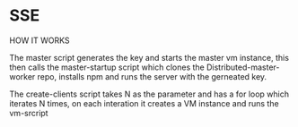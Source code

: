 # SSE

HOW IT WORKS

The master script generates the key and starts the master vm instance, this then calls the master-startup script which clones the Distributed-master-worker repo, installs npm and runs the server with the gerneated key.

The create-clients script takes N as the parameter and has a for loop which iterates N times, on each interation it creates a VM instance and runs the vm-srcript
